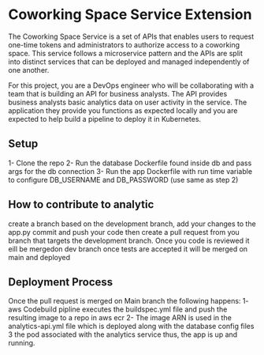 # Coworking Space Service Extension
The Coworking Space Service is a set of APIs that enables users to request one-time tokens and administrators to authorize access to a coworking space. This service follows a microservice pattern and the APIs are split into distinct services that can be deployed and managed independently of one another.

For this project, you are a DevOps engineer who will be collaborating with a team that is building an API for business analysts. The API provides business analysts basic analytics data on user activity in the service. The application they provide you functions as expected locally and you are expected to help build a pipeline to deploy it in Kubernetes.

## Setup
1- Clone the repo
2- Run the database Dockerfile found inside db and pass args for the db connection
3- Run the app Dockerfile  with run time variable to configure DB_USERNAME and DB_PASSWORD (use same as step 2)

## How to contribute to analytic
create a branch based on the development branch, add your changes to the app.py commit and push your code
then create a pull request from you branch that targets the development branch.
Once you code is reviewed it eill be mergedon dev branch once tests are accepted it will be merged on main and deployed

## Deployment Process
Once the pull request is merged on Main branch the following happens:
1- aws Codebuild pipline executes the buildspec.yml file and push the resulting image to a repo in aws ecr
2- The image ARN is used in the analytics-api.yml file  which is deployed along with the database config files
3 the pod associated with the analytics service thus, the app is up and running.